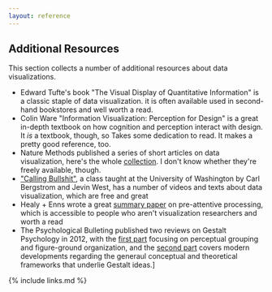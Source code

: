 ```yaml
---
layout: reference
---
```


## Additional Resources

This section collects a number of additional resources about data visualizations. 

* Edward Tufte's book "The Visual Display of Quantitative Information" is a classic staple of 
data visualization. it is often available used in second-hand bookstores and well worth a read.
* Colin Ware "Information Visualization: Perception for Design" is a great in-depth textbook on 
how cognition and perception interact with design. It *is* a textbook, though, so Takes 
some dedication to read. It makes a pretty good reference, too.
* Nature Methods published a series of short articles on data visualization, here's the whole 
[collection][nmviz]. I don't know whether they're freely available, though.
* ["Calling Bullshit"][bullshit], a class taught at the University of Washington by Carl Bergstrom and 
Jevin West, has a number of videos and texts about data visualization, which are free and great 
* Healy + Enns wrote a great [summary paper][healypdf] on pre-attentive processing, which is accessible to 
people who aren't visualization researchers and worth a read
* The Psychological Bulleting published two reviews on Gestalt Psychology in 2012, with the 
[first part][gestalt1] focusing on perceptual grouping and figure-ground organization, and the
[second part][gestalt2] covers modern developments regarding the generaul conceptual and theoretical 
frameworks that underlie Gestalt ideas.]

[nmviz]: http://blogs.nature.com/methagora/2013/07/data-visualization-points-of-view.html
[bullshit]: https://callingbullshit.org
[healypdf]: https://www.csc2.ncsu.edu/faculty/healey/download/tvcg.12a.pdf
[gestalt1]: https://www.ncbi.nlm.nih.gov/pmc/articles/PMC3482144/
[gestalt2]: https://www.ncbi.nlm.nih.gov/pmc/articles/PMC3728284/

{% include links.md %}
